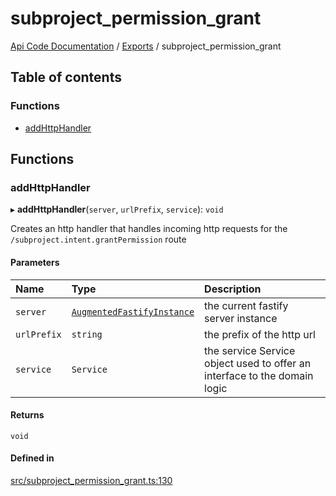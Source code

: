 # subproject\_permission\_grant
 
[Api Code Documentation](../README.md) / [Exports](../modules.md) / subproject\_permission\_grant

## Table of contents

### Functions

- [addHttpHandler](subproject_permission_grant.md#addhttphandler)

## Functions

### addHttpHandler

▸ **addHttpHandler**(`server`, `urlPrefix`, `service`): `void`

Creates an http handler that handles incoming http requests for the `/subproject.intent.grantPermission` route

#### Parameters

| Name | Type | Description |
| :------ | :------ | :------ |
| `server` | [`AugmentedFastifyInstance`](../interfaces/types.AugmentedFastifyInstance.md) | the current fastify server instance |
| `urlPrefix` | `string` | the prefix of the http url |
| `service` | `Service` | the service Service object used to offer an interface to the domain logic |

#### Returns

`void`

#### Defined in

[src/subproject_permission_grant.ts:130](https://github.com/openkfw/TruBudget/blob/e3c318d/api/src/subproject_permission_grant.ts#L130)
